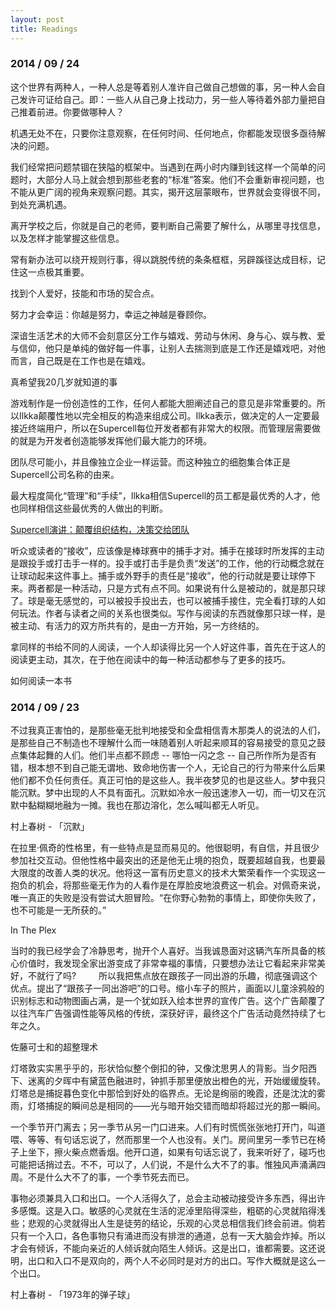 ```yaml
---
layout: post
title: Readings
---
```


### 2014 / 09 / 24

这个世界有两种人，一种人总是等着别人准许自己做自己想做的事，另一种人会自己发许可证给自己。即：一些人从自己身上找动力，另一些人等待着外部力量把自己推着前进。你要做哪种人？

机遇无处不在，只要你注意观察，在任何时间、任何地点，你都能发现很多亟待解决的问题。

我们经常把问题禁锢在狭隘的框架中。当遇到在两小时内赚到钱这样一个简单的问题时，大部分人马上就会想到那些老套的“标准”答案。他们不会重新审视问题，也不能从更广阔的视角来观察问题。其实，揭开这层蒙眼布，世界就会变得很不同，到处充满机遇。

离开学校之后，你就是自己的老师，要判断自己需要了解什么，从哪里寻找信息，以及怎样才能掌握这些信息。

常有新办法可以绕开规则行事，得以跳脱传统的条条框框，另辟蹊径达成目标，记住这一点极其重要。

找到个人爱好，技能和市场的契合点。

努力才会幸运：你越是努力，幸运之神越是眷顾你。

深谙生活艺术的大师不会刻意区分工作与嬉戏、劳动与休闲、身与心、娱与教、爱与信仰，他只是单纯的做好每一件事，让别人去揣测到底是工作还是嬉戏吧，对他而言，自己既是在工作也是在嬉戏。

<p class="via">真希望我20几岁就知道的事</p>

游戏制作是一份创造性的工作，任何人都能大胆阐述自己的意见是非常重要的。所以Ilkka颠覆性地以完全相反的构造来组成公司。Ilkka表示，做决定的人一定要最接近终端用户，所以在Supercell每位开发者都有非常大的权限。而管理层需要做的就是为开发者创造能够发挥他们最大能力的环境。

团队尽可能小，并且像独立企业一样运营。而这种独立的细胞集合体正是Supercell公司名称的由来。

最大程度简化“管理”和“手续”，Ilkka相信Supercell的员工都是最优秀的人才，他也同样相信这些最优秀的人做出的判断。

<p class="via"><a href="http://www.gamelook.com.cn/2014/05/159152">Supercell演讲：颠覆组织结构，决策交给团队</a></p>

听众或读者的“接收”，应该像是棒球赛中的捕手才对。捕手在接球时所发挥的主动是跟投手或打击手一样的。投手或打击手是负责“发送”的工作，他的行动概念就在让球动起来这件事上。捕手或外野手的责任是“接收”，他的行动就是要让球停下来。两者都是一种活动，只是方式有点不同。如果说有什么是被动的，就是那只球了。球是毫无感觉的，可以被投手投出去，也可以被捕手接住，完全看打球的人如何玩法。作者与读者之间的关系也很类似。写作与阅读的东西就像那只球一样，是被主动、有活力的双方所共有的，是由一方开始，另一方终结的。

拿同样的书给不同的人阅读，一个人却读得比另一个人好这件事，首先在于这人的阅读更主动，其次，在于他在阅读中的每一种活动都参与了更多的技巧。

<p class="via">如何阅读一本书</p>

### 2014 / 09 / 23 

不过我真正害怕的，是那些毫无批判地接受和全盘相信青木那类人的说法的人们，是那些自己不制造也不理解什么而一味随着别人听起来顺耳的容易接受的意见之鼓点集体起舞的人们。他们半点都不顾虑 -- 哪怕一闪之念 -- 自己所作所为是否有错，根本想不到自己能无谓地、致命地伤害一个人，无论自己的行为带来什么后果他们都不负任何责任。真正可怕的是这些人。我半夜梦见的也是这些人。梦中我只能沉默。梦中出现的人不具有面孔。沉默如冷水一般迅速渗入一切，而一切又在沉默中黏糊糊地融为一摊。我也在那边溶化，怎么喊叫都无人听见。

<p class="via">村上春树 - 「沉默」</p>

在拉里·佩奇的性格里，有一些特点是显而易见的。他很聪明，有自信，并且很少参加社交互动。但他性格中最突出的还是他无止境的抱负，既要超越自我，也要最大限度的改善人类的状况。他将这一富有历史意义的技术大繁荣看作一个实现这一抱负的机会，将那些毫无作为的人看作是在厚脸皮地浪费这一机会。对佩奇来说，唯一真正的失败是没有尝试大胆冒险。“在你野心勃勃的事情上，即使你失败了，也不可能是一无所获的。”

<p class="via">In The Plex</p>

当时的我已经学会了冷静思考，抛开个人喜好。当我诚恳面对这辆汽车所具备的核心价值时，我发现全家出游变成了非常幸福的事情，只要想办法让它看起来非常美好，不就行了吗? 
　　 
所以我把焦点放在跟孩子一同出游的乐趣，彻底强调这个优点。提出了“跟孩子一同出游吧”的口号。缩小车子的照片，画面以儿童涂鸦般的识别标志和动物图画占满，是一个犹如跃入绘本世界的宣传广告。这个广告颠覆了以往汽车广告强调性能等风格的传统，深获好评，最终这个广告活动竟然持续了七年之久。

<p class="via">佐藤可士和的超整理术</p>

灯塔敦实实黑乎乎的，形状恰似整个倒扣的钟，又像沈思男人的背影。当夕阳西下、迷离的夕晖中有黛蓝色融进时，钟抓手那里便放出橙色的光，开始缓缓旋转。灯塔总是捕捉暮色变化中那恰到好处的临界点。无论是绚丽的晚霞，还是沈沈的雾雨，灯塔捕捉的瞬间总是相同的——光与暗开始交错而暗却将超过光的那一瞬间。

一个季节开门离去；另一季节从另一门口进来。人们有时慌慌张张地打开门，叫道喂、等等、有句话忘说了，然而那里一个人也没有。关门。房间里另一季节已在椅子上坐下，擦火柴点燃香烟。他开口道，如果有句话忘说了，我来听好了，碰巧也可能把话捎过去。不不，可以了，人们说，不是什么大不了的事。惟独风声涌满四周。不是什么大不了的事，一个季节死去而已。

事物必须兼具入口和出口。一个人活得久了，总会主动被动接受许多东西，得出许多感慨。这是入口。敏感的心灵就在生活的泥淖里陷得深些，粗砺的心灵就陷得浅些；悲观的心灵就得出人生是徒劳的结论，乐观的心灵总相信我们终会前进。倘若只有一个入口，各色事物只有涌进而没有排泄的通道，总有一天大脑会炸掉。所以才会有倾诉，不能向亲近的人倾诉就向陌生人倾诉。这是出口，谁都需要。这还说明，出口和入口不是双向的，两个人不必同时是对方的出口。写作大概就是这么一个出口。

<p class="via">村上春树 - 「1973年的弹子球」</p>
